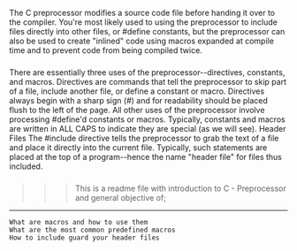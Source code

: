 The C preprocessor modifies a source code file before handing it over to the compiler. You're most likely used to using the preprocessor to include files directly into other files, or #define constants, but the preprocessor can also be used to create "inlined" code using macros expanded at compile time and to prevent code from being compiled twice. 
###
There are essentially three uses of the preprocessor--directives, constants, and macros. Directives are commands that tell the preprocessor to skip part of a file, include another file, or define a constant or macro. Directives always begin with a sharp sign (#) and for readability should be placed flush to the left of the page. All other uses of the preprocessor involve processing #define'd constants or macros. Typically, constants and macros are written in ALL CAPS to indicate they are special (as we will see).
Header Files
The #include directive tells the preprocessor to grab the text of a file and place it directly into the current file. Typically, such statements are placed at the top of a program--hence the name "header file" for files thus included. 
###
>>>This is a readme file with introduction to C - Preprocessor and general objective of;
___
    What are macros and how to use them
    What are the most common predefined macros
    How to include guard your header files
